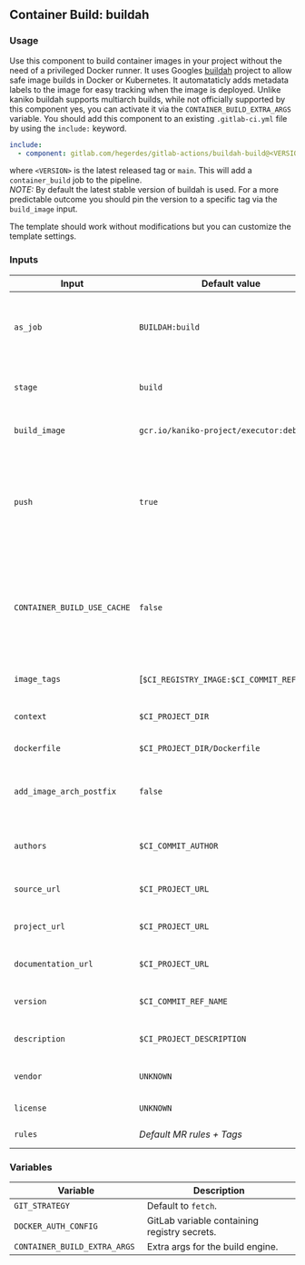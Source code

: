 ## Container Build: buildah

### Usage

Use this component to build container images in your project without the need of a privileged Docker runner. It uses Googles [buildah](https://buildah.io/) project to allow safe image builds in Docker or Kubernetes. It automataticly adds metadata labels to the image for easy tracking when the image is deployed. Unlike kaniko buildah supports multiarch builds, while not officially supported by this component yes, you can activate it via the `CONTAINER_BUILD_EXTRA_ARGS` variable.
You should add this component to an existing `.gitlab-ci.yml` file by using the `include:`
keyword.

```yaml
include:
  - component: gitlab.com/hegerdes/gitlab-actions/buildah-build@<VERSION>
```

where `<VERSION>` is the latest released tag or `main`. This will add a `container_build` job to the pipeline.  
*NOTE:* By default the latest stable version of buildah is used. For a more predictable outcome you should pin the version to a specific tag via the `build_image` input.


The template should work without modifications but you can customize the template settings.
### Inputs

| Input                       | Default value                              | Description                                                                                                                  |
| --------------------------- | ------------------------------------------ | ---------------------------------------------------------------------------------------------------------------------------- |
| `as_job`                    | `BUILDAH:build`                            | The name of the job that gets imported. Use ".my_job" to include as template                                                 |
| `stage`                     | `build`                                    | The stage where you want the job to be added                                                                                 |
| `build_image`               | `gcr.io/kaniko-project/executor:debug`     | The Docker image of kaniko                                                                                                   |
| `push`                      | `true`                                     | When set to `true` the image will be pushed to the default registry. Set to `false` to only build without pushing the image. |
| `CONTAINER_BUILD_USE_CACHE` | `false`                                    | When set to `true` kaniko will push build cache layers to the registry. Currently only the gitlab registry is supported.     |
| `image_tags`                | [`$CI_REGISTRY_IMAGE:$CI_COMMIT_REF_SLUG`] | Array of the image tags to build.                                                                                            |
| `context`                   | `$CI_PROJECT_DIR`                          | The kaniko/docker build context.                                                                                             |
| `dockerfile`                | `$CI_PROJECT_DIR/Dockerfile`               | The path to the Dockerfile.                                                                                                  |
| `add_image_arch_postfix`    | `false`                                    | If the container image arch should be postfixed to the image tag.                                                            |
| `authors`                   | `$CI_COMMIT_AUTHOR`                        | For OCI image label: Name of the image author(s).                                                                            |
| `source_url`                | `$CI_PROJECT_URL`                          | For OCI image label: Url of the source code.                                                                                 |
| `project_url`               | `$CI_PROJECT_URL`                          | For OCI image label: Url of the project.                                                                                     |
| `documentation_url`         | `$CI_PROJECT_URL`                          | For OCI image label: Url of the documentation.                                                                               |
| `version`                   | `$CI_COMMIT_REF_NAME`                      | For OCI image label: Version of the image.                                                                                   |
| `description`               | `$CI_PROJECT_DESCRIPTION`                  | For OCI image label: Description.                                                                                            |
| `vendor`                    | `UNKNOWN`                                  | For OCI image label: Vendor name.                                                                                            |
| `license`                   | `UNKNOWN`                                  | For OCI image label: License.                                                                                                |
| `rules`                     | *Default MR rules + Tags*                  | The rules when the job runs                                                                                                  |

### Variables

| Variable                      | Description                                  |
| ----------------------------- | -------------------------------------------- |
| `GIT_STRATEGY`                | Default to `fetch`.                          |
| `DOCKER_AUTH_CONFIG `         | GitLab variable containing registry secrets. |
| `CONTAINER_BUILD_EXTRA_ARGS ` | Extra args for the build engine.             |

